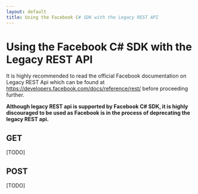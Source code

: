 ```yaml
---
layout: default
title: Using the Facebook C# SDK with the Legacy REST API
---
```


# Using the Facebook C# SDK with the Legacy REST API
It is highly recommended to read the official Facebook documentation on Legacy REST Api which can be found at https://developers.facebook.com/docs/reference/rest/ before proceeding further. 

**Although legacy REST api is supported by Facebook C# SDK, it is highly discouraged to be used as Facebook is in the process of deprecating the legacy REST api.**

## GET
[TODO]

## POST
[TODO]